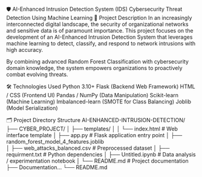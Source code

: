 🛡 AI-Enhanced Intrusion Detection System (IDS)
Cybersecurity Threat Detection Using Machine Learning
📌 Project Description
In an increasingly interconnected digital landscape, the security of organizational networks and sensitive data is of paramount importance. This project focuses on the development of an AI-Enhanced Intrusion Detection System that leverages machine learning to detect, classify, and respond to network intrusions with high accuracy.

By combining advanced Random Forest Classification with cybersecurity domain knowledge, the system empowers organizations to proactively combat evolving threats.

🛠 Technologies Used
Python 3.10+
Flask (Backend Web Framework)
HTML / CSS (Frontend UI)
Pandas / NumPy (Data Manipulation)
Scikit-learn (Machine Learning)
Imbalanced-learn (SMOTE for Class Balancing)
Joblib (Model Serialization)

🗂 Project Directory Structure
AI-ENHANCED-INTRUSION-DETECTION/
├── CYBER_PROJECT/
│ ├── templates/
│ │ └── index.html                             # Web interface template
│ ├── app.py                                   # Flask application entry point
│ ├── random_forest_model_4_features.joblib      
│ ├── web_attacks_balanced.csv                   # Preprocessed dataset
│ ├── requirment.txt                             # Python dependencies
│ ├── Untitled.ipynb                             # Data analysis / experimentation notebook
│ └── README.md                                  # Project documentation
├── Documentation...
└── README.md 


